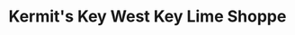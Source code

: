 ---
title: "Kermit's Key West Key Lime Shoppe"
url: /deland/kermits-key-west-key-lime-shoppe/
shop: shop
---